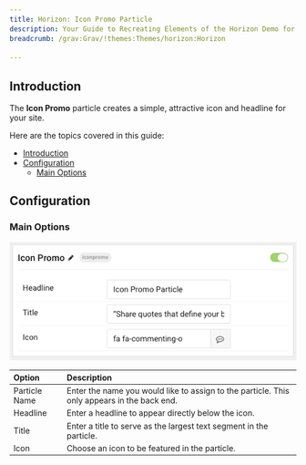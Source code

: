 ```yaml
---
title: Horizon: Icon Promo Particle
description: Your Guide to Recreating Elements of the Horizon Demo for Grav
breadcrumb: /grav:Grav/!themes:Themes/horizon:Horizon

---
```


## Introduction

The **Icon Promo** particle creates a simple, attractive icon and headline for your site.

Here are the topics covered in this guide:

- [Introduction](#introduction)
- [Configuration](#configuration)
  - [Main Options](#main-options)

## Configuration

### Main Options 

![](assets/particle_iconpromo2.png)

| Option        | Description                                                                                 |
| :------------ | :------------------------------------------------------------------------------------------ |
| Particle Name | Enter the name you would like to assign to the particle. This only appears in the back end. |
| Headline      | Enter a headline to appear directly below the icon.                                         |
| Title         | Enter a title to serve as the largest text segment in the particle.                         |
| Icon          | Choose an icon to be featured in the particle.                                              |